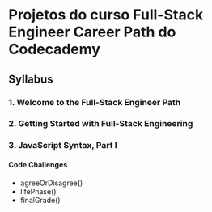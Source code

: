 # Projetos do curso **Full-Stack Engineer Career Path** do Codecademy

## Syllabus

### 1. Welcome to the Full-Stack Engineer Path
### 2. Getting Started with Full-Stack Engineering
### 3. JavaScript Syntax, Part I
#### Code Challenges
* agreeOrDisagree()
* lifePhase()
* finalGrade()